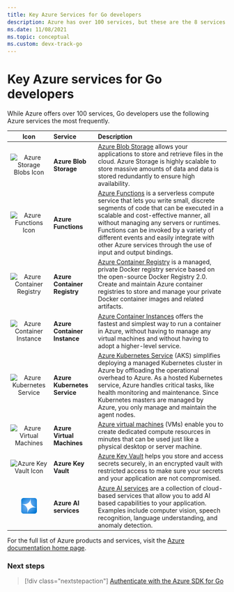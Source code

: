 ```yaml
---
title: Key Azure Services for Go developers
description: Azure has over 100 services, but these are the 8 services most frequently used by Go developers.
ms.date: 11/08/2021
ms.topic: conceptual
ms.custom: devx-track-go
---
```


# Key Azure services for Go developers

While Azure offers over 100 services, Go developers use the following Azure services the most frequently.

| Icon | Service | Description |
|:----:|:--------|:------------|
| ![Azure Storage Blobs Icon](./media/service-icons/blob-block-general.svg) | **Azure Blob Storage**   | [Azure Blob Storage](/azure/storage/blobs/) allows your applications to store and retrieve files in the cloud.  Azure Storage is highly scalable to store massive amounts of data and data is stored redundantly to ensure high availability. |
| ![Azure Functions Icon](./media/service-icons/function-app.svg) | **Azure Functions** | [Azure Functions](/azure/azure-functions/) is a serverless compute service that lets you write small, discrete segments of code that can be executed in a scalable and cost-effective manner, all without managing any servers or runtimes.  Functions can be invoked by a variety of different events and easily integrate with other Azure services through the use of input and output bindings.        |
| ![Azure Container Registry](./media/service-icons/container-registries.svg) | **Azure Container Registry** | [Azure Container Registry](/azure/container-registry/) is a managed, private Docker registry service based on the open-source Docker Registry 2.0. Create and maintain Azure container registries to store and manage your private Docker container images and related artifacts. |
| ![Azure Container Instance](./media/service-icons/containers-instances.svg) | **Azure Container Instance** | [Azure Container Instances](/azure/container-instances/) offers the fastest and simplest way to run a container in Azure, without having to manage any virtual machines and without having to adopt a higher-level service. |
| ![Azure Kubernetes Service](./media/service-icons/azure-kubernetes-service.svg) | **Azure Kubernetes Service** | [Azure Kubernetes Service](/azure/aks/) (AKS) simplifies deploying a managed Kubernetes cluster in Azure by offloading the operational overhead to Azure. As a hosted Kubernetes service, Azure handles critical tasks, like health monitoring and maintenance. Since Kubernetes masters are managed by Azure, you only manage and maintain the agent nodes. |
| ![Azure Virtual Machines](./media/service-icons/virtual-machine.svg) | **Azure Virtual Machines**   | [Azure virtual machines](/azure/virtual-machines/) (VMs) enable you to create dedicated compute resources in minutes that can be used just like a physical desktop or server machine. |
| ![Azure Key Vault Icon](./media/service-icons/key-vaults.svg) | **Azure Key Vault**   | [Azure Key Vault](/azure/key-vault/general/) helps you store and access secrets securely, in an encrypted vault with restricted access to make sure your secrets and your application are not compromised.   |
| ![Azure AI services Icon](./media/service-icons/azure-openai.svg) | **Azure AI services**   | [Azure AI services](/azure/ai-services/) are a collection of cloud-based services that allow you to add AI based capabilities to your application.  Examples include computer vision, speech recognition, language understanding, and anomaly detection. |

For the full list of Azure products and services, visit the [Azure documentation home page](/azure/?product=all).

### Next steps

> [!div class="nextstepaction"]
> [Authenticate with the Azure SDK for Go](azure-sdk-authentication.md)
